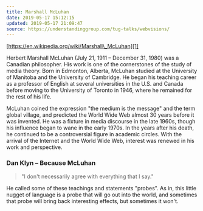 ```yaml
---
title: Marshall McLuhan
date: 2019-05-17 15:12:15
updated: 2019-05-17 21:09:47
source: https://understandinggroup.com/tug-talks/webvisions/
---
```

[https://en.wikipedia.org/wiki/Marshall\_McLuhan][1]

Herbert Marshall McLuhan (July 21, 1911 – December 31, 1980) was a Canadian philosopher. His work is one of the cornerstones of the study of media theory. Born in Edmonton, Alberta, McLuhan studied at the University of Manitoba and the University of Cambridge. He began his teaching career as a professor of English at several universities in the U.S. and Canada before moving to the University of Toronto in 1946, where he remained for the rest of his life.

McLuhan coined the expression "the medium is the message" and the term global village, and predicted the World Wide Web almost 30 years before it was invented. He was a fixture in media discourse in the late 1960s, though his influence began to wane in the early 1970s. In the years after his death, he continued to be a controversial figure in academic circles. With the arrival of the Internet and the World Wide Web, interest was renewed in his work and perspective.

### Dan Klyn – Because McLuhan

> "I don't necessarily agree with everything that I say."

He called some of these teachings and statements "probes". As in, this little nugget of language is a probe that will go out into the world, and sometimes that probe will bring back interesting effects, but sometimes it won't.

[1]: https://en.wikipedia.org/wiki/Marshall_McLuhan